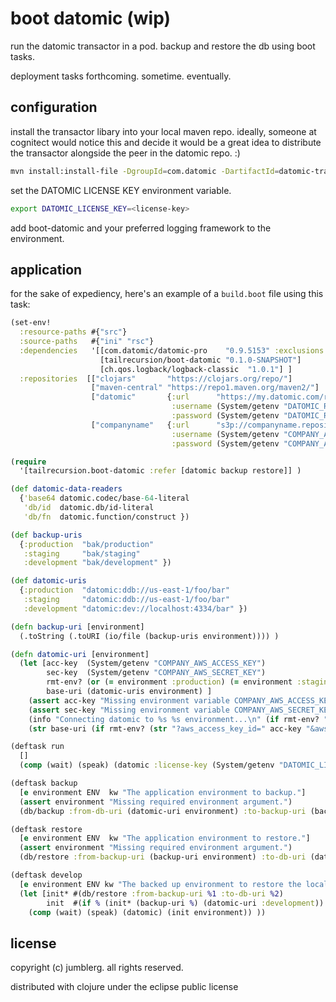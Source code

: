 # boot datomic (wip)
run the datomic transactor in a pod. backup and restore the db using boot tasks.  

deployment tasks forthcoming. sometime. eventually.

## configuration

install the transactor libary into your local maven repo.  ideally, someone at cognitect would notice this and decide it would be a great idea to distribute the transactor alongside the peer in the datomic repo. :)

```bash
mvn install:install-file -DgroupId=com.datomic -DartifactId=datomic-transactor-pro -Dfile=datomic-transactor-pro-0.9.0.9.5153.jar -DpomFile=pom.xml
```

set the DATOMIC LICENSE KEY environment variable.
```bash
export DATOMIC_LICENSE_KEY=<license-key>
```

add boot-datomic and your preferred logging framework to the environment.

## application
for the sake of expediency, here's an example of a `build.boot` file using this task:
```clojure
(set-env!
  :resource-paths #{"src"}
  :source-paths   #{"ini" "rsc"}
  :dependencies   '[[com.datomic/datomic-pro    "0.9.5153" :exclusions [org.slf4j/slf4j-nop org.slf4j/slf4j-log4j12]]
                    [tailrecursion/boot-datomic "0.1.0-SNAPSHOT"]
                    [ch.qos.logback/logback-classic  "1.0.1"] ]
  :repositories  [["clojars"       "https://clojars.org/repo/"]
                  ["maven-central" "https://repo1.maven.org/maven2/"]
                  ["datomic"       {:url      "https://my.datomic.com/repo"
                                    :username (System/getenv "DATOMIC_REPO_USERNAME")
                                    :password (System/getenv "DATOMIC_REPO_PASSWORD") }]
                  ["companyname"   {:url      "s3p://companyname.repository/snapshot" ;; transactor jar
                                    :username (System/getenv "COMPANY_AWS_ACCESS_KEY")
                                    :password (System/getenv "COMPANY_AWS_SECRET_KEY") }]])

(require
  '[tailrecursion.boot-datomic :refer [datomic backup restore]] )

(def datomic-data-readers
  {'base64 datomic.codec/base-64-literal
   'db/id  datomic.db/id-literal
   'db/fn  datomic.function/construct })

(def backup-uris
  {:production  "bak/production"
   :staging     "bak/staging"
   :development "bak/development" })

(def datomic-uris
  {:production  "datomic:ddb://us-east-1/foo/bar"
   :staging     "datomic:ddb://us-east-1/foo/bar"
   :development "datomic:dev://localhost:4334/bar" })

(defn backup-uri [environment]
  (.toString (.toURI (io/file (backup-uris environment)))) )

(defn datomic-uri [environment]
  (let [acc-key  (System/getenv "COMPANY_AWS_ACCESS_KEY")
        sec-key  (System/getenv "COMPANY_AWS_SECRET_KEY")
        rmt-env? (or (= environment :production) (= environment :staging))
        base-uri (datomic-uris environment) ]
    (assert acc-key "Missing environment variable COMPANY_AWS_ACCESS_KEY.")
    (assert sec-key "Missing environment variable COMPANY_AWS_SECRET_KEY.")
    (info "Connecting datomic to %s %s environment...\n" (if rmt-env? "remote" "local") (name environment))
    (str base-uri (if rmt-env? (str "?aws_access_key_id=" acc-key "&aws_secret_key=" sec-key))) ))

(deftask run
  []
  (comp (wait) (speak) (datomic :license-key (System/getenv "DATOMIC_LICENSE_KEY")) ))

(deftask backup
  [e environment ENV  kw "The application environment to backup."]
  (assert environment "Missing required environment argument.")
  (db/backup :from-db-uri (datomic-uri environment) :to-backup-uri (backup-uri environment)) )

(deftask restore
  [e environment ENV  kw "The application environment to restore."]
  (assert environment "Missing required environment argument.")
  (db/restore :from-backup-uri (backup-uri environment) :to-db-uri (datomic-uri environment)) )

(deftask develop
  [e environment ENV kw "The backed up environment to restore the local dev db from."]
  (let [init* #(db/restore :from-backup-uri %1 :to-db-uri %2)
        init  #(if % (init* (backup-uri %) (datomic-uri :development)) identity) ]
    (comp (wait) (speak) (datomic) (init environment)) ))
```

## license

copyright (c) jumblerg. all rights reserved.

distributed with clojure under the eclipse public license

